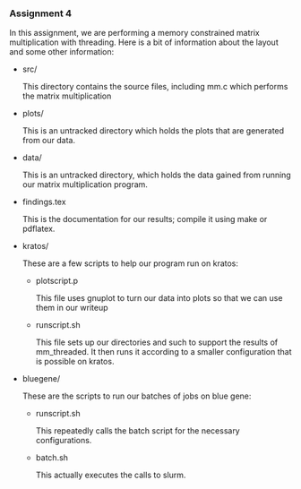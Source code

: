 ### Assignment 4 ###

In this assignment, we are performing a memory constrained matrix 
   multiplication with threading. Here is a bit of information about the 
   layout and some other information:

- src/

  This directory contains the source files, including mm.c which performs the
  matrix multiplication
- plots/ 

  This is an untracked directory which holds the plots that are generated from
  our data.
- data/

  This is an untracked directory, which holds the data gained from running our
  matrix multiplication program.
- findings.tex

  This is the documentation for our results; compile it using make or 
  pdflatex.
- kratos/

  These are a few scripts to help our program run on kratos:
    - plotscript.p

      This file uses gnuplot to turn our data into plots so that we can use
      them in our writeup
    - runscript.sh

      This file sets up our directories and such to support the results of
      mm_threaded. It then runs it according to a smaller configuration that
      is possible on kratos.
- bluegene/

  These are the scripts to run our batches of jobs on blue gene:
    - runscript.sh

      This repeatedly calls the batch script for the necessary 
      configurations.
    - batch.sh

      This actually executes the calls to slurm.